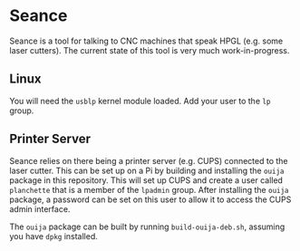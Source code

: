 # Seance

Seance is a tool for talking to CNC machines that speak HPGL (e.g. some laser cutters).
The current state of this tool is very much work-in-progress.

## Linux
You will need the `usblp` kernel module loaded.
Add your user to the `lp` group.

## Printer Server

Seance relies on there being a printer server (e.g. CUPS) connected to the laser cutter. This can be set up on a Pi by building and installing the `ouija` package in this repository. This will set up CUPS and create a user called `planchette` that is a member of the `lpadmin` group. After installing the `ouija` package, a password can be set on this user to allow it to access the CUPS admin interface.

The `ouija` package can be built by running `build-ouija-deb.sh`, assuming you have `dpkg` installed.
